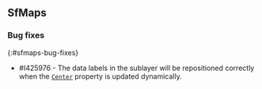 ## SfMaps

### Bug fixes
{:#sfmaps-bug-fixes}

* \#I425976 - The data labels in the sublayer will be repositioned correctly when the [`Center`](https://help.syncfusion.com/cr/wpf/Syncfusion.UI.Xaml.Maps.ImageryLayer.html#Syncfusion_UI_Xaml_Maps_ImageryLayer_Center) property is updated dynamically.

